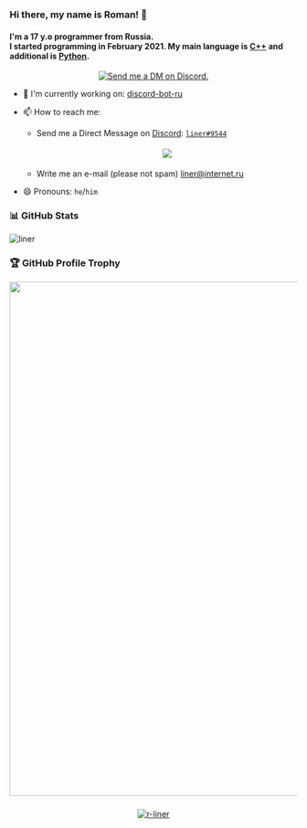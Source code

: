 ### Hi there, my name is Roman! 👋
#### I'm a 17 y.o programmer from Russia. </br> I started programming in February 2021. My main language is [C++](https://isocpp.org/) and additional is [Python](https://python.org).

<p align="center">
  <a href="https://discord.com/users/923915325668487190" target="_blank">
    <img src="https://img.shields.io/badge/-Discord-5865F2?style=for-the-badge&logo=discord&logoColor=white" alt="Send me a DM on Discord.">
  </a>
</p>

- 🔭 I'm currently working on: [discord-bot-ru](https://github.com/r-liner/discord-bot-ru)
- 📫 How to reach me: 

  - Send me a Direct Message on [Discord](https://discord.com): [`liner#9544`](https://discord.com/users/923915325668487190)
    
    <center>
      <a href=#>
        <img src="https://discord.c99.nl/widget/theme-1/923915325668487190.png" 
        style='padding: 5px'>
      </a>
    </center>
  - Write me an e-mail (please not spam) liner@internet.ru
- 😄 Pronouns: `he`/`him`

### 📊 GitHub Stats
![liner](http://github-profile-summary-cards.vercel.app/api/cards/profile-details?username=r-liner&theme=github)

### 🏆 GitHub Profile Trophy
<center>
  <a href="https://github.com/ryo-ma/github-profile-trophy">
    <img width=900 src="https://github-profile-trophy.vercel.app/?username=r-liner&column=8&no-frame=false&no-bg=true&margin-w=10"/>
  </a>
</center>

###
<p align="center">
  <a href="github.com/r-liner" text-align=center>
     <img src="https://komarev.com/ghpvc/?username=r-liner&style=for-the-badge" alt=r-liner>
  </a>
</p>

<!--
**r-liner/r-liner** is a ✨ _special_ ✨ repository because its `README.md` (this file) appears on your GitHub profile.

Here are some ideas to get you started:

- 🔭 I’m currently working on ...
- 🌱 I’m currently learning ...
- 👯 I’m looking to collaborate on ...
- 🤔 I’m looking for help with ...
- 💬 Ask me about ...
- 📫 How to reach me: ...
- 😄 Pronouns: ...
- ⚡ Fun fact: ...
-->
